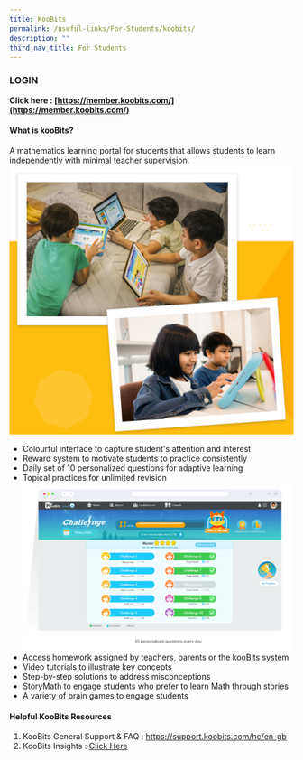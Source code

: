 ```yaml
---
title: KooBits
permalink: /useful-links/For-Students/koobits/
description: ""
third_nav_title: For Students
---
```

### LOGIN

**Click here : [https://member.koobits.com/](https://member.koobits.com/)**

#### What is kooBits?

A mathematics learning portal for students that allows students to learn independently with minimal teacher supervision.
![](/images/Student%20Portals/Koobits/koobits01.png)
* Colourful interface to capture student's attention and interest
* Reward system to motivate students to practice consistently
* Daily set of 10 personalized questions for adaptive learning
* Topical practices for unlimited revision
![](/images/Student%20Portals/Koobits/koobits02.png)
* Access homework assigned by teachers, parents or the kooBits system
* Video tutorials to illustrate key concepts
* Step-by-step solutions to address misconceptions
* StoryMath to engage students who prefer to learn Math through stories
* A variety of brain games to engage students

#### Helpful KooBits Resources

1. KooBits General Support & FAQ : https://support.koobits.com/hc/en-gb
2. KooBits Insights : [Click Here](https://parents.koobits.com/?_gl=1%2Ar3hxsh%2A_ga%2AMTQwMTU1NzQwNC4xNjYxMjM3NDQ3%2A_ga_Z0HY5VNG2S%2AMTY2OTYxMjQ3NC4yMy4xLjE2Njk2MTM1OTIuMzMuMC4w)